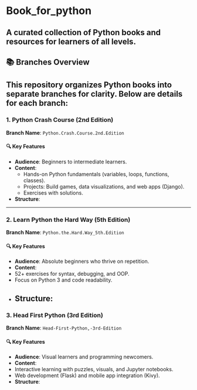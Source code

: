 # Book_for_python  
**A curated collection of Python books and resources for learners of all levels.**  
---
## 📚 Branches Overview  
This repository organizes Python books into separate branches for clarity. Below are details for each branch:
---
### 1. **Python Crash Course (2nd Edition)**  
**Branch Name**: `Python.Crash.Course.2nd.Edition`  
#### 🔍 Key Features  
- **Audience**: Beginners to intermediate learners.  
- **Content**:  
  - Hands-on Python fundamentals (variables, loops, functions, classes).  
  - Projects: Build games, data visualizations, and web apps (Django).  
  - Exercises with solutions.  
- **Structure**:
---
### 2. **Learn Python the Hard Way (5th Edition)**  
**Branch Name**: `Python.the.Hard.Way_5th.Edition`  
#### 🔍 Key Features  
- **Audience**: Absolute beginners who thrive on repetition.  
- **Content**:  
- 52+ exercises for syntax, debugging, and OOP.  
- Focus on Python 3 and code readability.  
- **Structure**:
  ---
### 3. **Head First Python (3rd Edition)**  
**Branch Name**: `Head-First-Python,-3rd-Edition`  
#### 🔍 Key Features  
- **Audience**: Visual learners and programming newcomers.  
- **Content**:  
- Interactive learning with puzzles, visuals, and Jupyter notebooks.  
- Web development (Flask) and mobile app integration (Kivy).  
- **Structure**:  
